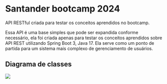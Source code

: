 # Santander bootcamp 2024 

API RESTful criada para testar os conceitos aprendidos no bootcamp.

Essa API é uma base simples que pode ser expandida conforme necessário, ela foi criada apenas para testar os conceitos aprendidos sobre API REST utilizando Spring Boot 3, Java 17. Ela serve como um ponto de partida para um sistema mais complexo de gerenciamento de usuários.

## Diagrama de classes

[![](https://mermaid.ink/img/pako:eNp9UsFuwyAM_RXEKdPSH0BTpXW9TOo0ad1uuVjBTdEIREAqRVX-fSZJW9Zk4xDM88M8O-_MSyuRC15q8H6roHJQF4bRksphGZQ17HNTmBEbWOzLo2PnEYlrZ03FlLwB--AUQQZqnIFYg9Ij2s_LfmBjvQrWdekDjzvlw1PMr9lBGfmsdfaQpN-bqBN0Qtl0rzKbhKXUQbuHE2ZD1NInTZ-skkyixoALFRYEv1gTnNX690RSwRUG0htjn82UUDLu_6otHULAGC5rHsFGXkhTnZxd2VsMNHT_R6PppftG7_7JarUeqwpWg4EK_Y2WTOJCS26KKITYPOc1OvKAJNMNEyt4OCIZhQsKJbjvghemJx60we47U3IRXIs5d7atjlwcQHs6jQ1Pjr2iKONzb5On49b_ANF_6p8?type=png)](https://mermaid.live/edit#pako:eNp9UsFuwyAM_RXEKdPSH0BTpXW9TOo0ad1uuVjBTdEIREAqRVX-fSZJW9Zk4xDM88M8O-_MSyuRC15q8H6roHJQF4bRksphGZQ17HNTmBEbWOzLo2PnEYlrZ03FlLwB--AUQQZqnIFYg9Ij2s_LfmBjvQrWdekDjzvlw1PMr9lBGfmsdfaQpN-bqBN0Qtl0rzKbhKXUQbuHE2ZD1NInTZ-skkyixoALFRYEv1gTnNX690RSwRUG0htjn82UUDLu_6otHULAGC5rHsFGXkhTnZxd2VsMNHT_R6PppftG7_7JarUeqwpWg4EK_Y2WTOJCS26KKITYPOc1OvKAJNMNEyt4OCIZhQsKJbjvghemJx60we47U3IRXIs5d7atjlwcQHs6jQ1Pjr2iKONzb5On49b_ANF_6p8)
